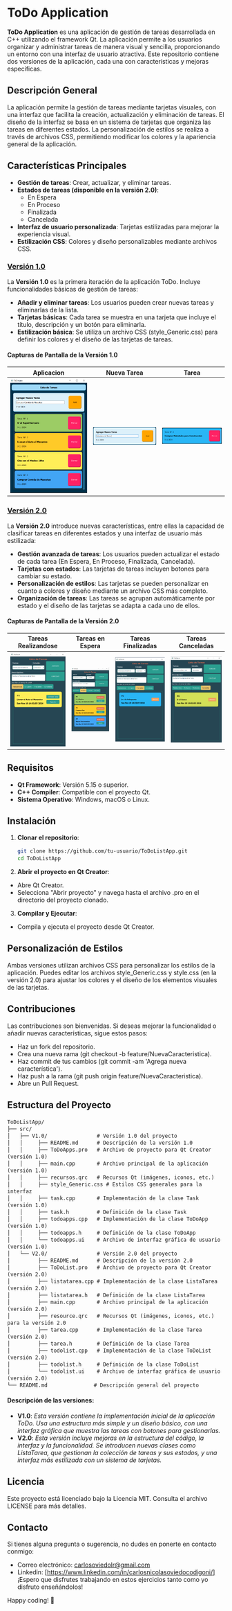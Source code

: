 # ToDo Application

**ToDo Application** es una aplicación de gestión de tareas desarrollada en C++ utilizando el framework Qt. La aplicación permite a los usuarios organizar y administrar tareas de manera visual y sencilla, proporcionando un entorno con una interfaz de usuario atractiva. Este repositorio contiene dos versiones de la aplicación, cada una con características y mejoras específicas.

## Descripción General
La aplicación permite la gestión de tareas mediante tarjetas visuales, con una interfaz que facilita la creación, actualización y eliminación de tareas. El diseño de la interfaz se basa en un sistema de tarjetas que organiza las tareas en diferentes estados. La personalización de estilos se realiza a través de archivos CSS, permitiendo modificar los colores y la apariencia general de la aplicación.

## Características Principales

- **Gestión de tareas**: Crear, actualizar, y eliminar tareas.
- **Estados de tareas (disponible en la versión 2.0)**:
  - En Espera
  - En Proceso
  - Finalizada
  - Cancelada
- **Interfaz de usuario personalizada**: Tarjetas estilizadas para mejorar la experiencia visual.
- **Estilización CSS**: Colores y diseño personalizables mediante archivos CSS.

### [Versión 1.0](./src/V1.0/README.md)
La **Versión 1.0** es la primera iteración de la aplicación ToDo. Incluye funcionalidades básicas de gestión de tareas:
- **Añadir y eliminar tareas**: Los usuarios pueden crear nuevas tareas y eliminarlas de la lista.
- **Tarjetas básicas**: Cada tarea se muestra en una tarjeta que incluye el título, descripción y un botón para eliminarla.
- **Estilización básica**: Se utiliza un archivo CSS (style_Generic.css) para definir los colores y el diseño de las tarjetas de tareas.
#### Capturas de Pantalla de la Versión 1.0
| **Aplicacion** | **Nueva Tarea** | **Tarea** |
|---|---|---|
| ![Aplicacion](https://github.com/CarlosOC/ToDoApp/blob/main/imagenes/V1.0/Aplicacion.png) | ![Nueva_Tarea](https://github.com/CarlosOC/ToDoApp/blob/main/imagenes/V1.0/NuevaTarea.png) | ![Tarea](https://github.com/CarlosOC/ToDoApp/blob/main/imagenes/V1.0/Tarea.png) |

### [Versión 2.0](./src/V2.0/README.md)

La **Versión 2.0** introduce nuevas características, entre ellas la capacidad de clasificar tareas en diferentes estados y una interfaz de usuario más estilizada:
- **Gestión avanzada de tareas**: Los usuarios pueden actualizar el estado de cada tarea (En Espera, En Proceso, Finalizada, Cancelada).
- **Tarjetas con estados**: Las tarjetas de tareas incluyen botones para cambiar su estado.
- **Personalización de estilos**: Las tarjetas se pueden personalizar en cuanto a colores y diseño mediante un archivo CSS más completo.
- **Organización de tareas**: Las tareas se agrupan automáticamente por estado y el diseño de las tarjetas se adapta a cada uno de ellos.

#### Capturas de Pantalla de la Versión 2.0
| **Tareas Realizandose** | **Tareas en Espera** | **Tareas Finalizadas** | **Tareas Canceladas** |
|---|---|---|---|
| ![Tareas_Realizandose](https://github.com/CarlosOC/ToDoApp/blob/main/imagenes/V2.0/Aplicacion_Realizandose.png) | ![Tareas_EnEspera](https://github.com/CarlosOC/ToDoApp/blob/main/imagenes/V2.0/Aplicacion_EnEspera.png) | ![Tareas_Finalizadas](https://github.com/CarlosOC/ToDoApp/blob/main/imagenes/V2.0/Aplicacion_Finalizada.png) | ![Tareas_Canceladas](https://github.com/CarlosOC/ToDoApp/blob/main/imagenes/V2.0/Aplicacion_Cancelada.png) |
## Requisitos

- **Qt Framework**: Versión 5.15 o superior.
- **C++ Compiler**: Compatible con el proyecto Qt.
- **Sistema Operativo**: Windows, macOS o Linux.

## Instalación

1. **Clonar el repositorio**:
   ```bash
   git clone https://github.com/tu-usuario/ToDoListApp.git
   cd ToDoListApp
2. **Abrir el proyecto en Qt Creator**:
- Abre Qt Creator.
- Selecciona "Abrir proyecto" y navega hasta el archivo .pro en el directorio del proyecto clonado.
3. **Compilar y Ejecutar**:
- Compila y ejecuta el proyecto desde Qt Creator.

## Personalización de Estilos
Ambas versiones utilizan archivos CSS para personalizar los estilos de la aplicación. Puedes editar los archivos style_Generic.css y style.css (en la versión 2.0) para ajustar los colores y el diseño de los elementos visuales de las tarjetas.

## Contribuciones
Las contribuciones son bienvenidas. Si deseas mejorar la funcionalidad o añadir nuevas características, sigue estos pasos:
- Haz un fork del repositorio.
- Crea una nueva rama (git checkout -b feature/NuevaCaracteristica).
- Haz commit de tus cambios (git commit -am 'Agrega nueva característica').
- Haz push a la rama (git push origin feature/NuevaCaracteristica).
- Abre un Pull Request.

## Estructura del Proyecto
```
ToDoListApp/
├── src/                     
│   ├── V1.0/                # Versión 1.0 del proyecto
│   │     ├── README.md      # Descripción de la versión 1.0
│   │     ├── ToDoApps.pro   # Archivo de proyecto para Qt Creator (versión 1.0)
│   │     ├── main.cpp       # Archivo principal de la aplicación (versión 1.0)
│   │     ├── recursos.qrc   # Recursos Qt (imágenes, iconos, etc.)
│   │     ├── style_Generic.css # Estilos CSS generales para la interfaz
│   │     ├── task.cpp       # Implementación de la clase Task (versión 1.0)
│   │     ├── task.h         # Definición de la clase Task
│   │     ├── todoapps.cpp   # Implementación de la clase ToDoApp (versión 1.0)
│   │     ├── todoapps.h     # Definición de la clase ToDoApp
│   │     └── todoapps.ui    # Archivo de interfaz gráfica de usuario (versión 1.0)
│   └── V2.0/                # Versión 2.0 del proyecto
│         ├── README.md      # Descripción de la versión 2.0
│         ├── ToDoList.pro   # Archivo de proyecto para Qt Creator (versión 2.0)
│         ├── listatarea.cpp # Implementación de la clase ListaTarea (versión 2.0)
│         ├── listatarea.h   # Definición de la clase ListaTarea
│         ├── main.cpp       # Archivo principal de la aplicación (versión 2.0)
│         ├── resource.qrc   # Recursos Qt (imágenes, iconos, etc.) para la versión 2.0
│         ├── tarea.cpp      # Implementación de la clase Tarea (versión 2.0)
│         ├── tarea.h        # Definición de la clase Tarea
│         ├── todolist.cpp   # Implementación de la clase ToDoList (versión 2.0)
│         ├── todolist.h     # Definición de la clase ToDoList
│         └── todolist.ui    # Archivo de interfaz gráfica de usuario (versión 2.0)
└── README.md               # Descripción general del proyecto
```
#### Descripción de las versiones:
  - **V1.0**: *Esta versión contiene la implementación inicial de la aplicación ToDo. Usa una estructura más simple y un diseño básico, con una interfaz gráfica que muestra las tareas con botones para gestionarlas.*
  - **V2.0**: *Esta versión incluye mejoras en la estructura del código, la interfaz y la funcionalidad. Se introducen nuevas clases como ListaTarea, que gestionan la colección de tareas y sus estados, y una interfaz más estilizada con un sistema de tarjetas.*
## Licencia
Este proyecto está licenciado bajo la Licencia MIT. Consulta el archivo LICENSE para más detalles.

## Contacto
Si tienes alguna pregunta o sugerencia, no dudes en ponerte en contacto conmigo:
- Correo electrónico: carlosoviedolr@gmail.com
- Linkedin: [https://www.linkedin.com/in/carlosnicolasoviedocodigoni/]
¡Espero que disfrutes trabajando en estos ejercicios tanto como yo disfruto enseñándolos!

Happy coding! 🚀
